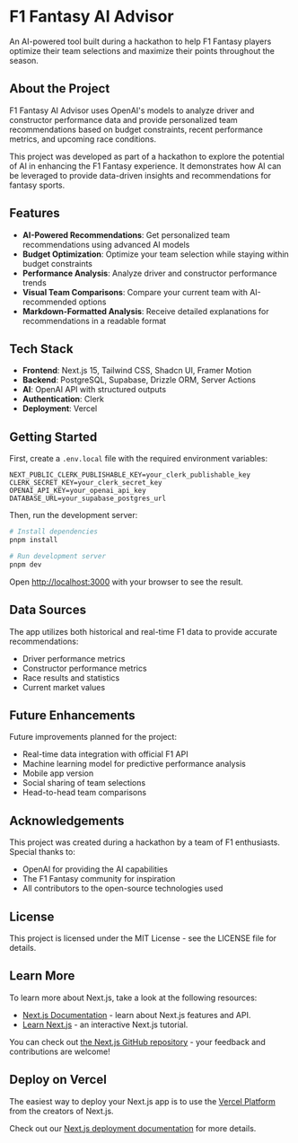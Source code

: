 # F1 Fantasy AI Advisor

An AI-powered tool built during a hackathon to help F1 Fantasy players optimize their team selections and maximize their points throughout the season.

## About the Project

F1 Fantasy AI Advisor uses OpenAI's models to analyze driver and constructor performance data and provide personalized team recommendations based on budget constraints, recent performance metrics, and upcoming race conditions.

This project was developed as part of a hackathon to explore the potential of AI in enhancing the F1 Fantasy experience. It demonstrates how AI can be leveraged to provide data-driven insights and recommendations for fantasy sports.

## Features

- **AI-Powered Recommendations**: Get personalized team recommendations using advanced AI models
- **Budget Optimization**: Optimize your team selection while staying within budget constraints
- **Performance Analysis**: Analyze driver and constructor performance trends
- **Visual Team Comparisons**: Compare your current team with AI-recommended options
- **Markdown-Formatted Analysis**: Receive detailed explanations for recommendations in a readable format

## Tech Stack

- **Frontend**: Next.js 15, Tailwind CSS, Shadcn UI, Framer Motion
- **Backend**: PostgreSQL, Supabase, Drizzle ORM, Server Actions
- **AI**: OpenAI API with structured outputs
- **Authentication**: Clerk
- **Deployment**: Vercel

## Getting Started

First, create a `.env.local` file with the required environment variables:

```
NEXT_PUBLIC_CLERK_PUBLISHABLE_KEY=your_clerk_publishable_key
CLERK_SECRET_KEY=your_clerk_secret_key
OPENAI_API_KEY=your_openai_api_key
DATABASE_URL=your_supabase_postgres_url
```

Then, run the development server:

```bash
# Install dependencies
pnpm install

# Run development server
pnpm dev
```

Open [http://localhost:3000](http://localhost:3000) with your browser to see the result.

## Data Sources

The app utilizes both historical and real-time F1 data to provide accurate recommendations:

- Driver performance metrics
- Constructor performance metrics
- Race results and statistics
- Current market values

## Future Enhancements

Future improvements planned for the project:

- Real-time data integration with official F1 API
- Machine learning model for predictive performance analysis
- Mobile app version
- Social sharing of team selections
- Head-to-head team comparisons

## Acknowledgements

This project was created during a hackathon by a team of F1 enthusiasts. Special thanks to:

- OpenAI for providing the AI capabilities
- The F1 Fantasy community for inspiration
- All contributors to the open-source technologies used

## License

This project is licensed under the MIT License - see the LICENSE file for details.

## Learn More

To learn more about Next.js, take a look at the following resources:

- [Next.js Documentation](https://nextjs.org/docs) - learn about Next.js features and API.
- [Learn Next.js](https://nextjs.org/learn) - an interactive Next.js tutorial.

You can check out [the Next.js GitHub repository](https://github.com/vercel/next.js) - your feedback and contributions are welcome!

## Deploy on Vercel

The easiest way to deploy your Next.js app is to use the [Vercel Platform](https://vercel.com/new?utm_medium=default-template&filter=next.js&utm_source=create-next-app&utm_campaign=create-next-app-readme) from the creators of Next.js.

Check out our [Next.js deployment documentation](https://nextjs.org/docs/app/building-your-application/deploying) for more details.
